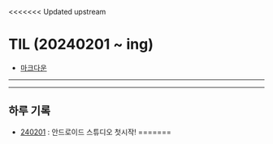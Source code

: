 <<<<<<< Updated upstream
# TIL (20240201 ~ ing)

- [마크다운](https://gist.github.com/ihoneymon/652be052a0727ad59601)
***


***
## 하루 기록
- [240201](https://github.com/roin0917/TIL/blob/main/Android%20Studio/240201.md) : 안드로이드 스튜디오 첫시작!
=======


